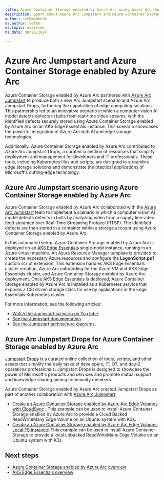 ```yaml
---
title: Azure Container Storage enabled by Azure Arc using Azure Arc Jumpstart
description: Learn about Azure Arc Jumpstart and Azure Container Storage enabled by Azure Arc.
author: sethmanheim
ms.author: sethm
ms.topic: overview
ms.date: 08/26/2024

---
```


# Azure Arc Jumpstart and Azure Container Storage enabled by Azure Arc

Azure Container Storage enabled by Azure Arc partnered with [Azure Arc Jumpstart](https://azurearcjumpstart.com/) to produce both a new Arc Jumpstart scenario and Azure Arc Jumpstart Drops, furthering the capabilities of edge computing solutions. This partnership led to an innovative scenario in which a computer vision AI model detects defects in bolts from real-time video streams, with the identified defects securely stored using Azure Container Storage enabled by Azure Arc on an AKS Edge Essentials instance. This scenario showcases the powerful integration of Azure Arc with AI and edge storage technologies.

Additionally, Azure Container Storage enabled by Azure Arc contributed to Azure Arc Jumpstart Drops, a curated collection of resources that simplify deployment and management for developers and IT professionals. These tools, including Kubernetes files and scripts, are designed to streamline edge storage solutions and demonstrate the practical applications of Microsoft's cutting-edge technology.

## Azure Arc Jumpstart scenario using Azure Container Storage enabled by Azure Arc

Azure Container Storage enabled by Azure Arc collaborated with the [Azure Arc Jumpstart](https://azurearcjumpstart.com/) team to implement a scenario in which a computer vision AI model detects defects in bolts by analyzing video from a supply line video feed streamed over Real-Time Streaming Protocol (RTSP). The identified defects are then stored in a container within a storage account using Azure Container Storage enabled by Azure Arc.

In this automated setup, Azure Container Storage enabled by Azure Arc is deployed on an [AKS Edge Essentials](/azure/aks/hybrid/aks-edge-overview) single-node instance, running in an Azure virtual machine. An Azure Resource Manager template is provided to create the necessary Azure resources and configure the **LogonScript.ps1** custom script extension. This extension handles AKS Edge Essentials cluster creation, Azure Arc onboarding for the Azure VM and AKS Edge Essentials cluster, and Azure Container Storage enabled by Azure Arc deployment. Once AKS Edge Essentials is deployed, Azure Container Storage enabled by Azure Arc is installed as a Kubernetes service that exposes a CSI driven storage class for use by applications in the Edge Essentials Kubernetes cluster.

For more information, see the following articles:

- [Watch the Jumpstart scenario on YouTube](https://youtu.be/Qnh2UH1g6Q4).
- [See the Jumpstart documentation](https://aka.ms/esajumpstart).
- [See the Jumpstart architecture diagrams](https://aka.ms/arcposters).

## Azure Arc Jumpstart Drops for Azure Container Storage enabled by Azure Arc

[Jumpstart Drops](https://aka.ms/jumpstartdrops) is a curated online collection of tools, scripts, and other assets that simplify the daily tasks of developers, IT, OT, and day-2 operations professionals. Jumpstart Drops is designed to showcase the power of Microsoft's products and services and promote mutual support and knowledge sharing among community members.

Azure Container Storage enabled by Azure Arc created Jumpstart Drops as part of another collaboration with [Azure Arc Jumpstart](https://azurearcjumpstart.com/):

- [Create an Azure Container Storage enabled by Azure Arc Edge Volumes with CloudSync](https://jumpstart.azure.com/azure_jumpstart_drops?drop=Create%20an%20Azure%20Container%20Storage%20enabled%20by%20Azure%20Arc%20Edge%20Volumes%20with%20CloudSync&fs=true) : This example can be used to install Azure Container Storage enabled by Azure Arc to provide a Cloud Backed ReadWriteMany Edge Volume on an Ubuntu system with K3s.
- [Create an Azure Container Storage enabled by Azure Arc Edge Volumes Local FS instance](https://jumpstart.azure.com/azure_jumpstart_drops?drop=Create%20an%20Azure%20Container%20Storage%20enabled%20by%20Azure%20Arc%20Edge%20Volumes%20Local%20FS%20instance&fs=true): This example can be used to install Azure Container Storage to provide a local unbacked ReadWriteMany Edge Volume on an Ubuntu system with K3s.

## Next steps

- [Azure Container Storage enabled by Azure Arc overview](overview.md)
- [AKS Edge Essentials overview](/azure/aks/hybrid/aks-edge-overview)
